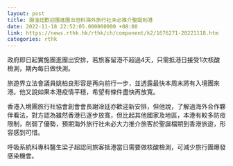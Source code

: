 ```yaml
---
layout: post
title: 謝淦廷歡迎團進團出但料海外旅行社未必推介聖誕到港
date: 2022-11-18 22:52:05.000000000 +08:00
link: https://news.rthk.hk/rthk/ch/component/k2/1676271-20221118.htm
categories: rthk
---
```


政府即日起實施團進團出安排，若旅客留港不超過4天，只需抵港日接受1次核酸檢測，期內每日做快測。

旅遊界立法會議員姚柏良形容是再向前行一步，並透露最快本周末將有入境團來港。他又說如果本港疫情平穩，希望有條件盡快再放寬。

香港入境團旅行社協會創會會長謝淦廷亦歡迎新安排，但他說，了解過海外合作夥伴看法，對方認為雖然香港已逐步放寬，但比起其他國家及地區，本港有較多防疫限制，削弱了優勢，預期海外旅行社未必大力推介旅客於聖誕檔期到香港旅遊，形容感到可惜。

呼吸系統科專科醫生梁子超認同旅客抵港當日需要做核酸檢測，可減少旅行團爆發感染機會。
